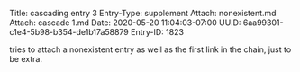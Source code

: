 Title: cascading entry 3
Entry-Type: supplement
Attach: nonexistent.md
Attach: cascade 1.md
Date: 2020-05-20 11:04:03-07:00
UUID: 6aa99301-c1e4-5b98-b354-de1b17a58879
Entry-ID: 1823

tries to attach a nonexistent entry as well as the first link in the chain, just to be extra.
